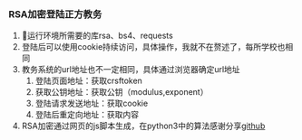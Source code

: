 ### RSA加密登陆正方教务

1. 运行环境所需要的库rsa、bs4、requests
2. 登陆后可以使用cookie持续访问，具体操作，我就不在赘述了，每所学校也相同
3. 教务系统的url地址也不一定相同，具体通过浏览器确定url地址
   1. 登陆页面地址：获取crsftoken
   2. 获取公钥地址：获取公钥（modulus,exponent）
   3. 登陆请求发送地址：获取cookie
   4. 登陆后重定向地址：获取内容
4. RSA加密通过网页的js脚本生成，在python3中的算法感谢分享[github](https://github.com/EddieIvan01/analog-login.git)

